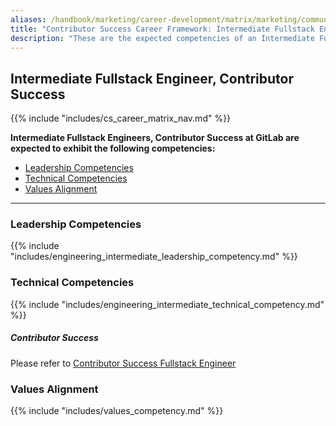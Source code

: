 ```yaml
---
aliases: /handbook/marketing/career-development/matrix/marketing/community-relations/contributor-success/intermediate
title: "Contributor Success Career Framework: Intermediate Fullstack Engineer"
description: "These are the expected competencies of an Intermediate Fullstack Engineer, Contributor Success at GitLab."
---
```


## Intermediate Fullstack Engineer, Contributor Success

{{% include "includes/cs_career_matrix_nav.md" %}}

**Intermediate Fullstack Engineers, Contributor Success at GitLab are expected to exhibit the following competencies:**

- [Leadership Competencies](#leadership-competencies)
- [Technical Competencies](#technical-competencies)
- [Values Alignment](#values-alignment)

---

### Leadership Competencies

{{% include "includes/engineering_intermediate_leadership_competency.md" %}}

### Technical Competencies

{{% include "includes/engineering_intermediate_technical_competency.md" %}}

##### Contributor Success

Please refer to [Contributor Success Fullstack Engineer](https://handbook.gitlab.com/job-families/marketing/community-relations/contributor-success/fullstack-engineer/#contributor-success-fullstack-engineer)

### Values Alignment

{{% include "includes/values_competency.md" %}}
